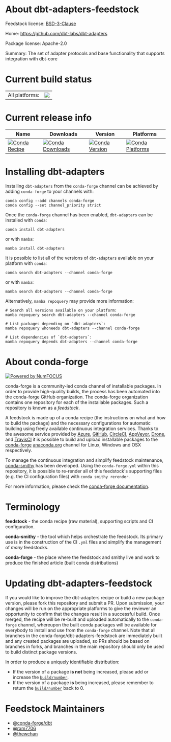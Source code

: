 About dbt-adapters-feedstock
============================

Feedstock license: [BSD-3-Clause](https://github.com/conda-forge/dbt-adapters-feedstock/blob/main/LICENSE.txt)

Home: https://github.com/dbt-labs/dbt-adapters

Package license: Apache-2.0

Summary: The set of adapter protocols and base functionality that supports integration with dbt-core

Current build status
====================


<table><tr><td>All platforms:</td>
    <td>
      <a href="https://dev.azure.com/conda-forge/feedstock-builds/_build/latest?definitionId=22348&branchName=main">
        <img src="https://dev.azure.com/conda-forge/feedstock-builds/_apis/build/status/dbt-adapters-feedstock?branchName=main">
      </a>
    </td>
  </tr>
</table>

Current release info
====================

| Name | Downloads | Version | Platforms |
| --- | --- | --- | --- |
| [![Conda Recipe](https://img.shields.io/badge/recipe-dbt--adapters-green.svg)](https://anaconda.org/conda-forge/dbt-adapters) | [![Conda Downloads](https://img.shields.io/conda/dn/conda-forge/dbt-adapters.svg)](https://anaconda.org/conda-forge/dbt-adapters) | [![Conda Version](https://img.shields.io/conda/vn/conda-forge/dbt-adapters.svg)](https://anaconda.org/conda-forge/dbt-adapters) | [![Conda Platforms](https://img.shields.io/conda/pn/conda-forge/dbt-adapters.svg)](https://anaconda.org/conda-forge/dbt-adapters) |

Installing dbt-adapters
=======================

Installing `dbt-adapters` from the `conda-forge` channel can be achieved by adding `conda-forge` to your channels with:

```
conda config --add channels conda-forge
conda config --set channel_priority strict
```

Once the `conda-forge` channel has been enabled, `dbt-adapters` can be installed with `conda`:

```
conda install dbt-adapters
```

or with `mamba`:

```
mamba install dbt-adapters
```

It is possible to list all of the versions of `dbt-adapters` available on your platform with `conda`:

```
conda search dbt-adapters --channel conda-forge
```

or with `mamba`:

```
mamba search dbt-adapters --channel conda-forge
```

Alternatively, `mamba repoquery` may provide more information:

```
# Search all versions available on your platform:
mamba repoquery search dbt-adapters --channel conda-forge

# List packages depending on `dbt-adapters`:
mamba repoquery whoneeds dbt-adapters --channel conda-forge

# List dependencies of `dbt-adapters`:
mamba repoquery depends dbt-adapters --channel conda-forge
```


About conda-forge
=================

[![Powered by
NumFOCUS](https://img.shields.io/badge/powered%20by-NumFOCUS-orange.svg?style=flat&colorA=E1523D&colorB=007D8A)](https://numfocus.org)

conda-forge is a community-led conda channel of installable packages.
In order to provide high-quality builds, the process has been automated into the
conda-forge GitHub organization. The conda-forge organization contains one repository
for each of the installable packages. Such a repository is known as a *feedstock*.

A feedstock is made up of a conda recipe (the instructions on what and how to build
the package) and the necessary configurations for automatic building using freely
available continuous integration services. Thanks to the awesome service provided by
[Azure](https://azure.microsoft.com/en-us/services/devops/), [GitHub](https://github.com/),
[CircleCI](https://circleci.com/), [AppVeyor](https://www.appveyor.com/),
[Drone](https://cloud.drone.io/welcome), and [TravisCI](https://travis-ci.com/)
it is possible to build and upload installable packages to the
[conda-forge](https://anaconda.org/conda-forge) [anaconda.org](https://anaconda.org/)
channel for Linux, Windows and OSX respectively.

To manage the continuous integration and simplify feedstock maintenance,
[conda-smithy](https://github.com/conda-forge/conda-smithy) has been developed.
Using the ``conda-forge.yml`` within this repository, it is possible to re-render all of
this feedstock's supporting files (e.g. the CI configuration files) with ``conda smithy rerender``.

For more information, please check the [conda-forge documentation](https://conda-forge.org/docs/).

Terminology
===========

**feedstock** - the conda recipe (raw material), supporting scripts and CI configuration.

**conda-smithy** - the tool which helps orchestrate the feedstock.
                   Its primary use is in the construction of the CI ``.yml`` files
                   and simplify the management of *many* feedstocks.

**conda-forge** - the place where the feedstock and smithy live and work to
                  produce the finished article (built conda distributions)


Updating dbt-adapters-feedstock
===============================

If you would like to improve the dbt-adapters recipe or build a new
package version, please fork this repository and submit a PR. Upon submission,
your changes will be run on the appropriate platforms to give the reviewer an
opportunity to confirm that the changes result in a successful build. Once
merged, the recipe will be re-built and uploaded automatically to the
`conda-forge` channel, whereupon the built conda packages will be available for
everybody to install and use from the `conda-forge` channel.
Note that all branches in the conda-forge/dbt-adapters-feedstock are
immediately built and any created packages are uploaded, so PRs should be based
on branches in forks, and branches in the main repository should only be used to
build distinct package versions.

In order to produce a uniquely identifiable distribution:
 * If the version of a package **is not** being increased, please add or increase
   the [``build/number``](https://docs.conda.io/projects/conda-build/en/latest/resources/define-metadata.html#build-number-and-string).
 * If the version of a package **is** being increased, please remember to return
   the [``build/number``](https://docs.conda.io/projects/conda-build/en/latest/resources/define-metadata.html#build-number-and-string)
   back to 0.

Feedstock Maintainers
=====================

* [@conda-forge/dbt](https://github.com/orgs/conda-forge/teams/dbt/)
* [@rxm7706](https://github.com/rxm7706/)
* [@thewchan](https://github.com/thewchan/)

